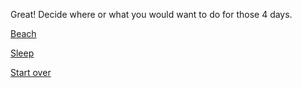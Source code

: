 Great! Decide where or what you would want to do for those 4 days.

[Beach](spending-time)

[Sleep](comment)

[Start over](../README.md)